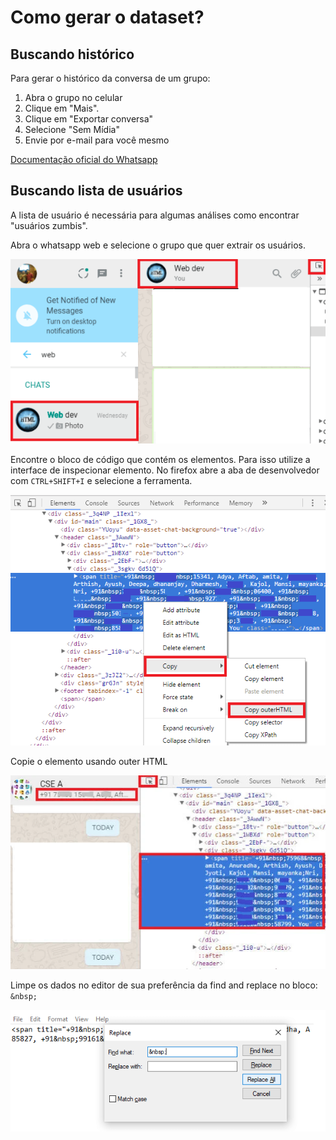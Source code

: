# Como gerar o dataset?

## Buscando histórico

Para gerar o histórico da conversa de um grupo:

1. Abra o grupo no celular
1. Clique em "Mais".
1. Clique em "Exportar conversa"
1. Selecione "Sem Mídia"
1. Envie por e-mail para você mesmo

[Documentação oficial do Whatsapp](https://faq.whatsapp.com/android/chats/how-to-save-your-chat-history/?lang=en)

## Buscando lista de usuários

A lista de usuário é necessária para algumas análises como encontrar "usuários zumbis".

Abra o whatsapp web e selecione o grupo que quer extrair os usuários.

![Extrair Chat](./images/whatsApp-contact-extract-chat.png)

Encontre o bloco de código que contém os elementos. Para isso utilize a interface de inspecionar elemento. No firefox abre a aba de desenvolvedor com `CTRL+SHIFT+I` e selecione a ferramenta.

![Selecionar elemento](./images/WhatsApp-Group-Contacts-Code-Snippet.png)

Copie o elemento usando outer HTML

![Copiar HTML](./images/whatsApp-contact-extraction-developer-tools.jpg)

Limpe os dados no editor de sua preferência da find and replace no bloco: `&nbsp;`

![Limpar](./images/whatsApp-contact-search-and-replace.png)
